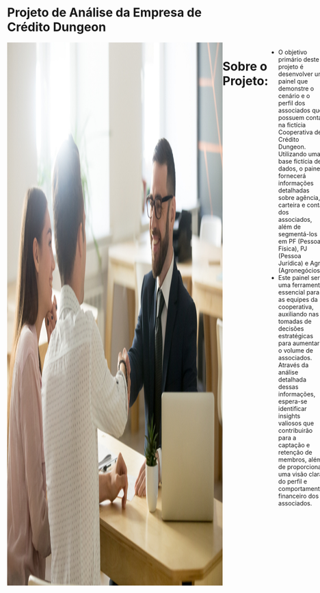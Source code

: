 # Projeto de Análise da Empresa de Crédito Dungeon
<div style="display: flex; justify-content: space-between;"> <br>
<img width="1000" alt="netflix" src="https://github.com/MarcosMeloJr/Analise-Dungeon-Clientes/blob/main/Capa.jpeg">
  
# Sobre o Projeto:
- O objetivo primário deste projeto é desenvolver um painel que demonstre o cenário e o perfil dos associados que possuem conta na fictícia Cooperativa de Crédito Dungeon. Utilizando uma base fictícia de dados, o painel fornecerá informações detalhadas sobre agência, carteira e conta dos associados, além de segmentá-los em PF (Pessoa Física), PJ (Pessoa Jurídica) e Agro (Agronegócios).
- Este painel será uma ferramenta essencial para as equipes da cooperativa, auxiliando nas tomadas de decisões estratégicas para aumentar o volume de associados. Através da análise detalhada dessas informações, espera-se identificar insights valiosos que contribuirão para a captação e retenção de membros, além de proporcionar uma visão clara do perfil e comportamento financeiro dos associados.
<br />

# Etapas do Projeto (DataOps)
- Perguntas de negócio;
- Mapeamento dos dados;
- Prototipação;
- ETL (Extração, Transformação e Carregamento);
- Descobertas e insights;
- Sugestões de decisão.

<br />

# Perguntas de Negócio
Com o objetivo de fornecer um quadro geral dos insights a partir dos dados fornecidos, foi decidido que deveriam ser respondidas as seguintes perguntas: 
 
- Quantos associados há na carteira de clientes?
- Qual o valor total investido, de crédito tomado e de consórcios feito? (Olhar de maneira geral e específica por área)
- Houve evolução na aquisição dos clientes?
- Quantos clientes estão ativos e quantos usam PIX?

  Respondidas essas perguntas, as respostas fornecerão um quadro geral do cenário atual e do comportamento dos nossos associados, permitindo uma compreensão mais aprofundada de suas necessidades e padrões de movimentação financeira.


<br />

# Mapeamento dos Dados
- Os dados foram planilhados e estruturados no Excel.
 <img width="1000" alt="Imagem dados" src="https://github.com/MarcosMeloJr/Analise-Dungeon-Clientes/blob/main/Base%20Original.jpeg">

 
<br />
 


# Prototipação
A prototipação foi realizada utilizando a ferramenta Figma, permitindo visualizar uma prévia de como ficará a entrega final. Foi utilizado o Adobe Color para extrair o número HEX de cada cor.

#### Protótipo 1
 <img width="1000" alt="Imagem dados" src="https://github.com/MarcosMeloJr/Analise-Dungeon-Clientes/blob/main/Dungeon.png">


# ETL (Extração, Transformação e Carregamento)
### Preparação dos dados
- 	Extração da base fornecida para o Power Query;
-   Limpeza de dados inconsistentes;
-   Coluna Investimentos: Subst. Valores: Hífen por “vazio”;
-   Mudança dos tipos de coluna: Data e Hora para Data, Texto para Número Decimal Fixo;
-   Arredondamento das casas decimais (2 casas);
-   Substituição de valores textuais para melhor leitura;
-   Alteração da nomenclatura dos cabeçalhos;
-   Carregamento dos dados limpos para o Power BI.

 <img width="1000" alt="Imagem dados" src="https://github.com/MarcosMeloJr/Analise-Dungeon-Clientes/blob/main/Base%20Formatada.jpeg">
 
 
<br />
  
<br />
 
 
  
# Dashboard Interativo
Com os dados devidamente processados, começamos a elaboração de visualizações com dados estatísticos pertinentes, que servirão como base para responder às questões propostas inicialmente. Foi necessário desenvolver algumas medidas utilizando fórmulas DAX para melhor analisar os dados e extrair insights significativos.

- [Clique aqui para visualizar o dashboard de maneira interativa](https://app.powerbi.com/view?r=eyJrIjoiODY4NWJlNjItMThjYy00MDNjLTg0ZGItZmE0ZTkxMzI1YmIzIiwidCI6ImI2ZTUxYmY3LTlmNjItNDM0Ny1hYTk1LTlhYzljMjI2OTFlOCJ9)

<br />
 
![DASHBOARD](https://github.com/MarcosMeloJr/Analise-Dungeon-Clientes/blob/main/Dashboard.png)





<br />
<br />


# Descobertas e Insights
<img width="1000" src="https://github.com/MarcosMeloJr/Projeto-Atelie/blob/main/Insights.png">

Após a finalização do dashboard e a realização de uma análise minuciosa do material, foram observados os seguintes insights:
-A cooperativa possui um total de 17.155 associados, mostrando um tamanho de base significativo.
- Houve um aumento considerável no número de associados adquiridos desde 2016 até 2021.
- 70% dos clientes estão ativos, movimentando suas contas nos últimos 180 dias, o que reflete uma base de associados engajada.
- 90% dos associados possuem contas com Pix, mostrando uma alta adoção de tecnologias de pagamento modernas.]
- Menos de 1% dos associados não são correntistas, indicando que a maioria dos associados utiliza os serviços bancários oferecidos pela cooperativa.

 
 <br />
 
 
 
 # Recomendações ao tomador de decisão
Com base nos insights alcançados, algumas alternativas foram propostas aos dirigentes para que a empresa possa aprimorar seus resultados:
- Aumentar a Captação de Crédito: Incentivar os associados a utilizarem mais as linhas de crédito disponíveis, oferecendo condições atrativas e campanhas de conscientização sobre as vantagens de tomar crédito na cooperativa;
- Expandir o Uso do Pix: Aproveitar a alta adoção do Pix para oferecer novos serviços e facilidades. Programas de cashback ou descontos em transferências seriam interessantes para aumentar a fidelização dos associados;
- Engajar Associados Inativos: Implementar programas de reativação para os 30% de associados que não estão ativos. Oferecer benefícios exclusivos ou facilidades para motivá-los a movimentar suas contas novamente;
- Investigar o Crescimento na Adesão: Manter e intensificar as estratégias que levaram ao aumento considerável de associados entre 2016 e 2021. Isso pode incluir campanhas de marketing direcionadas, programas de indicação e a melhoria contínua dos serviços oferecidos.


<br />

